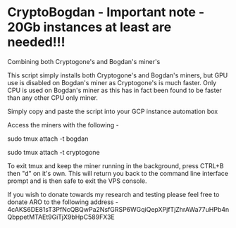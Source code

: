 # CryptoBogdan - Important note - 20Gb instances at least are needed!!!
Combining both Cryptogone's and Bogdan's miner's

This script simply installs both Cryptogone's and Bogdan's miners, but GPU use is disabled on Bogdan's miner as Cryptogone's is much faster. Only CPU is used on Bogdan's miner as this has in fact been found to be faster than any other CPU only miner.

Simply copy and paste the script into your GCP instance automation box

Access the miners with the following -

sudo tmux attach -t bogdan

sudo tmux attach -t cryptogone

To exit tmux and keep the miner running in the background, press CTRL+B then "d" on it's own. This will return you back to the command line interface prompt and is then safe to exit the VPS console.

If you wish to donate towards my research and testing please feel free to donate ARO to the following address - 4cAKS6DE81sT3PfNcQBQwPa2NsfGRSP6WGqiQepXPjfTjZhrAWa77uHPb4nQbppetMTAEt9GiTjX9bHpC589FX3E
